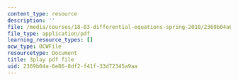 ```yaml
---
content_type: resource
description: ''
file: /media/courses/18-03-differential-equations-spring-2010/2369b04a6e868df2f41f33d72345a9aa_2SuTN8rpe4I.pdf
file_type: application/pdf
learning_resource_types: []
ocw_type: OCWFile
resourcetype: Document
title: 3play pdf file
uid: 2369b04a-6e86-8df2-f41f-33d72345a9aa
---
```

